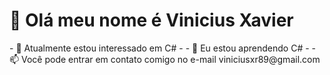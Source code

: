 <h1>👋 Olá meu nome é Vinicius Xavier</h1>
- 👀 Atualmente estou interessado em C#
- 
- 🌱 Eu estou aprendendo C#
- 
- 📫 Você pode entrar em contato comigo no e-mail viniciusxr89@gmail.com

<!---
ViniciusXR/ViniciusXR is a ✨ special ✨ repository because its `README.md` (this file) appears on your GitHub profile.
You can click the Preview link to take a look at your changes.
--->
